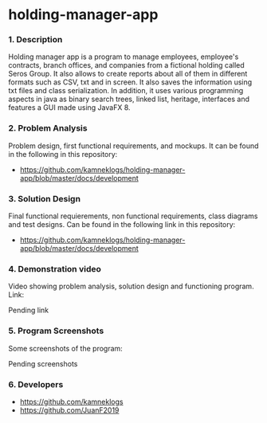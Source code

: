 # holding-manager-app

### 1. Description
Holding manager app is a program to manage employees, employee's contracts, branch offices, and companies from a fictional holding called Seros Group. It also allows to create reports about all of them in different formats such as CSV, txt and in screen. It also saves the information using txt files and class serialization. In addition, it uses various programming aspects in java as binary search trees, linked list, heritage, interfaces and features a GUI made using JavaFX 8.

### 2. Problem Analysis
Problem design, first functional requirements, and mockups. It can be found in the following in this repository:

- https://github.com/kamneklogs/holding-manager-app/blob/master/docs/development


### 3. Solution Design
Final functional requierements, non functional requirements, class diagrams and test designs. Can be found in the following link in this repository:

- https://github.com/kamneklogs/holding-manager-app/blob/master/docs/development

### 4. Demonstration video
Video showing problem analysis, solution design and functioning program. Link:

Pending link

### 5. Program Screenshots
Some screenshots of the program:

Pending screenshots

### 6. Developers
- https://github.com/kamneklogs
- https://github.com/JuanF2019
